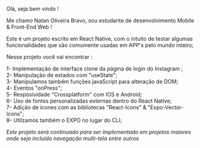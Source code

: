 Olá, seja bem vindo !

Me chamo Natan Oliveira Bravo, sou estudante de desenvolvimento Mobile & Front-End Web !

Este é um projeto escrito em React Native, com o intuito de testar algumas funcionalidades que são comumente usadas em APP's pelo mundo inteiro;

Nesse projeto você vai encontrar : 

1- Implementação de interface clone da página de login do Instagram ;
<br/>
2- Manipulação de estados com "useState";
<br/>
3- Manipulamos também funções javaScript para alteração de DOM;
<br/>
4- Eventos "onPress";
<br/>
5- Resposividade "Crossplatform" com IOS e Android;
<br/>
6- Uso de fontes personalizadas externas dentro do React Native;
<br/>
7- Adição de ícones com as bibliotecas "React-Icons" & "Expo-Vector-Icons";
<br/>
8- Utilzamos também o EXPO no lugar do CLI;
<br/>

*Este projeto será continuado para ser implementado em projetos maiores onde seja incluido navegação multi-tela entre outros*
